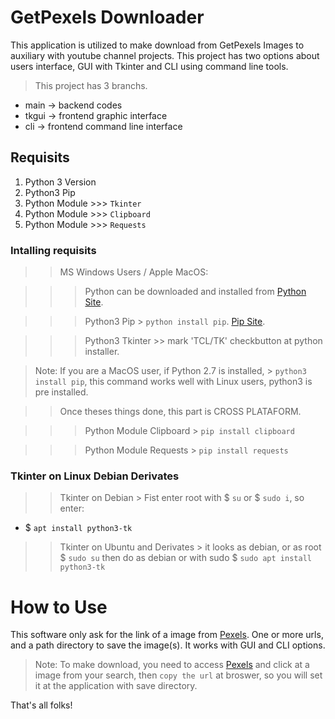 # GetPexels Downloader

This application is utilized to make download from GetPexels Images to auxiliary with youtube channel projects. This project has two options about users interface, GUI with Tkinter and CLI using command line tools. 

> This project has 3 branchs.

* main -> backend codes
* tkgui -> frontend graphic interface
* cli -> frontend command line interface

## Requisits

1. Python 3 Version
2. Python3 Pip
3. Python Module >>> ```Tkinter```
4. Python Module >>> ```Clipboard```
5. Python Module >>> ```Requests```

### Intalling requisits

>> MS Windows Users / Apple MacOS:

>>> Python can be downloaded and installed from [Python Site](https://www.python.org/).

>>> Python3 Pip > ```python install pip```. [Pip Site](https://pypi.org/).

>>> Python3 Tkinter >> mark 'TCL/TK' checkbutton at python installer.

> Note: If you are a MacOS user, if Python 2.7 is installed, > ```python3 install pip```, this command works well with Linux users, python3 is pre installed.

>> Once theses things done, this part is CROSS PLATAFORM.

>>> Python Module Clipboard > ```pip install clipboard```

>>> Python Module Requests > ```pip install requests```

### Tkinter on Linux Debian Derivates

>> Tkinter on Debian > Fist enter root with $ ```su``` or $ ```sudo i```, so enter:

* $ ```apt install python3-tk```

>> Tkinter on Ubuntu and Derivates > it looks as debian, or as root $ ```sudo su``` then do as debian or with sudo $ ```sudo apt install python3-tk```

# How to Use

This software only ask for the link of a image from [Pexels](https://www.pexels.com/). One or more urls, and a path directory to save the image(s). It works with GUI and CLI options.

> Note: To make download, you need to access [Pexels](https://www.pexels.com/) and click at a image from your search, then ```copy the url``` at broswer, so you will set it at the application with save directory.

That's all folks!
